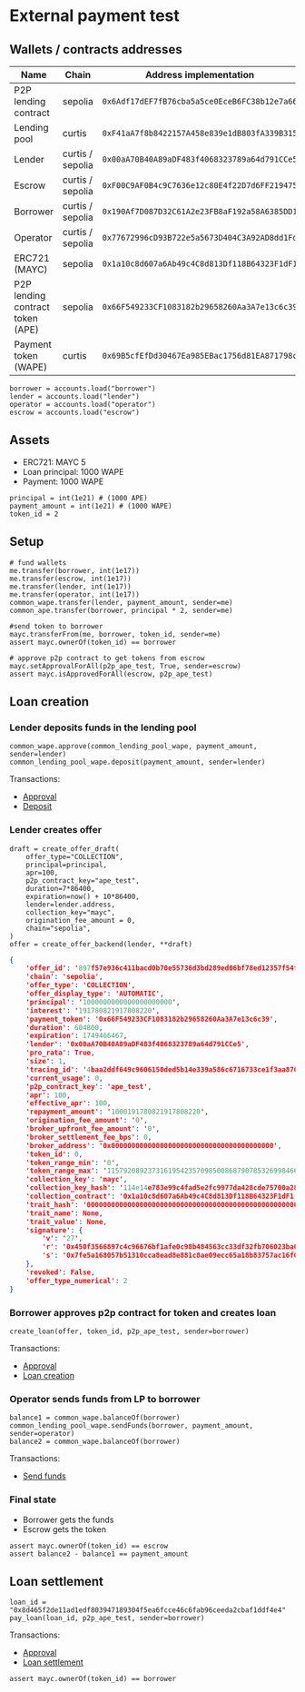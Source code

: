# External payment test


## Wallets / contracts addresses


| **Name**                          | **Chain**        | **Address implementation**                   |
| ---                               | ---              | ---                                          |
| P2P lending contract              | sepolia          | `0x6Adf17dEF7fB76cba5a5ce0EceB6FC38b12e7a66` |
| Lending pool                      | curtis           | `0xF41aA7f8b8422157A458e839e1dB803fA339B315` |
| Lender                            | curtis / sepolia | `0x00aA70B40A89aDF483f4068323789a64d791CCe5` |
| Escrow                            | curtis / sepolia | `0xF00C9AF0B4c9C7636e12c80E4f22D7d6FF219475` |
| Borrower                          | curtis / sepolia | `0x190Af7D087D32C61A2e23FB8aF192a58A6385DD1` |
| Operator                          | curtis / sepolia | `0x77672996cD93B722e5a5673D404C3A92AD8dd1Fd` |
| ERC721 (MAYC)                     | sepolia          | `0x1a10c8d607a6Ab49c4C8d813Df118B64323F1dF1` |
| P2P lending contract token (APE)  | sepolia          | `0x66F549233CF1083182b29658260Aa3A7e13c6c39` |
| Payment token (WAPE)              | curtis           | `0x69B5cfEfDd30467Ea985EBac1756d81EA871798c` |


```
borrower = accounts.load("borrower")
lender = accounts.load("lender")
operator = accounts.load("operator")
escrow = accounts.load("escrow")
```

## Assets

* ERC721: MAYC 5
* Loan principal: 1000 WAPE
* Payment: 1000 WAPE

```
principal = int(1e21) # (1000 APE)
payment_amount = int(1e21) # (1000 WAPE)
token_id = 2
```

## Setup

```
# fund wallets
me.transfer(borrower, int(1e17))
me.transfer(escrow, int(1e17))
me.transfer(lender, int(1e17))
me.transfer(operator, int(1e17))
common_wape.transfer(lender, payment_amount, sender=me)
common_ape.transfer(borrower, principal * 2, sender=me)

#send token to borrower
mayc.transferFrom(me, borrower, token_id, sender=me)
assert mayc.ownerOf(token_id) == borrower

# approve p2p contract to get tokens from escrow
mayc.setApprovalForAll(p2p_ape_test, True, sender=escrow)
assert mayc.isApprovedForAll(escrow, p2p_ape_test)
```


## Loan creation

### Lender deposits funds in the lending pool

```
common_wape.approve(common_lending_pool_wape, payment_amount, sender=lender)
common_lending_pool_wape.deposit(payment_amount, sender=lender)
```

Transactions:
* [Approval](https://curtis.explorer.caldera.xyz/tx/0x5e5dd9d2f3ec7bc134c04b0611d898c451c5eb04545605667aae66260a82231d)
* [Deposit](https://curtis.explorer.caldera.xyz/tx/0x3d4d3c3f4c85f9144049005e237aa22e7cd64a4b80c87ea4cce00121c836edcb)

### Lender creates offer

```
draft = create_offer_draft(
    offer_type="COLLECTION",
    principal=principal,
    apr=100,
    p2p_contract_key="ape_test",
    duration=7*86400,
    expiration=now() + 10*86400,
    lender=lender.address,
    collection_key="mayc",
    origination_fee_amount = 0,
    chain="sepolia",
)
offer = create_offer_backend(lender, **draft)
```

```json
{
    'offer_id': '897f57e936c411bacd0b70e55736d3bd289ed06bf78ed12357f54ffa9bdbc33d',
    'chain': 'sepolia',
    'offer_type': 'COLLECTION',
    'offer_display_type': 'AUTOMATIC',
    'principal': '1000000000000000000000',
    'interest': '191780821917808220',
    'payment_token': '0x66F549233CF1083182b29658260Aa3A7e13c6c39',
    'duration': 604800,
    'expiration': 1749466467,
    'lender': '0x00aA70B40A89aDF483f4068323789a64d791CCe5',
    'pro_rata': True,
    'size': 1,
    'tracing_id': '4baa2ddf649c9606150ded5b14e339a586c6716733ce1f3aa870f72b7e6943b3',
    'current_usage': 0,
    'p2p_contract_key': 'ape_test',
    'apr': 100,
    'effective_apr': 100,
    'repayment_amount': '1000191780821917808220',
    'origination_fee_amount': '0',
    'broker_upfront_fee_amount': '0',
    'broker_settlement_fee_bps': 0,
    'broker_address': '0x0000000000000000000000000000000000000000',
    'token_id': 0,
    'token_range_min': '0',
    'token_range_max': '115792089237316195423570985008687907853269984665640564039457584007913129639935',
    'collection_key': 'mayc',
    'collection_key_hash': '114e14e783e99c4fad5e2fc9977da428cde75700a285065b802d7debcacbd321',
    'collection_contract': '0x1a10c8d607a6Ab49c4C8d813Df118B64323F1dF1',
    'trait_hash': '0000000000000000000000000000000000000000000000000000000000000000',
    'trait_name': None,
    'trait_value': None,
    'signature': {
        'v': '27',
        'r': '0x450f3566897c4c96676bf1afe0c98b484563cc33df32fb706023ba0161fb50d4',
        's': '0x7fe5a168057b51310cca8ead8e881c8ae09ecc65a18b83757ac16f03fa705998'
    },
    'revoked': False,
    'offer_type_numerical': 2
}

```

### Borrower approves p2p contract for token and creates loan

```
create_loan(offer, token_id, p2p_ape_test, sender=borrower)
```

Transactions:
* [Approval](https://sepolia.etherscan.io/tx/0xf44d820c7b8f851a7ee6493a37018f001dd4d681f1cd4bfba8bae60890feca62)
* [Loan creation](https://sepolia.etherscan.io/tx/0x68e2804f2ce64e664d5df92c694271e9b44f453ec6d165b51e2c15051193a302)


### Operator sends funds from LP to borrower

```
balance1 = common_wape.balanceOf(borrower)
common_lending_pool_wape.sendFunds(borrower, payment_amount, sender=operator)
balance2 = common_wape.balanceOf(borrower)
```

Transactions:
* [Send funds](https://curtis.explorer.caldera.xyz/tx/0x61984ec22e20f2f061c1925d143e8633a1c20e8573b6010a03b72923a3b1264b)

### Final state
* Borrower gets the funds
* Escrow gets the token

```
assert mayc.ownerOf(token_id) == escrow
assert balance2 - balance1 == payment_amount
```


## Loan settlement

```
loan_id = "0x8d465f2de11ad1edf803947189304f5ea6fcce46c6fab96ceeda2cbaf1ddf4e4"
pay_loan(loan_id, p2p_ape_test, sender=borrower)
```

Transactions:
* [Approval](https://sepolia.etherscan.io/tx/0x79a4bc6265865498e7acc831c9bb2d7bc3fc639773f72d38d29ca2a1ff1beb98)
* [Loan settlement](https://sepolia.etherscan.io/tx/0x26372a415f2f18ff694cd90aee437a353cddb1d7bc0a153f86d5e8bf0dc7444b)

```
assert mayc.ownerOf(token_id) == borrower
```
